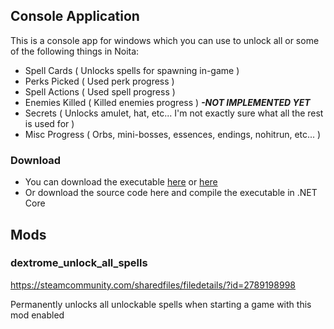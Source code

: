<h2>Console Application</h2>
This is a console app for windows which you can use to unlock all or some of the following things in Noita:

* Spell Cards ( Unlocks spells for spawning in-game )
* Perks Picked ( Used perk progress )
* Spell Actions ( Used spell progress )
* Enemies Killed ( Killed enemies progress ) <i><b> -NOT IMPLEMENTED YET</b></i>
* Secrets ( Unlocks amulet, hat, etc... I'm not exactly sure what all the rest is used for )
* Misc Progress ( Orbs, mini-bosses, essences, endings, nohitrun, etc... )

<h3>Download</h3>

* You can download the executable <a href="https://drive.google.com/file/d/12DaR5tmVsmzErLR6Lt1bjRrhHWpGjrOt/view?usp=sharing">here</a> or <a href="https://github.com/Dextrome/noita-unlock-progress/blob/master/steamworkshop/dextrome_unlock_progress/Noita-UnlockAllProgress.exe">here</a>
* Or download the source code here and compile the executable in .NET Core

<h2>Mods</h2>
 <h3>dextrome_unlock_all_spells</h3>
 
  https://steamcommunity.com/sharedfiles/filedetails/?id=2789198998
  
  Permanently unlocks all unlockable spells when starting a game with this mod enabled
